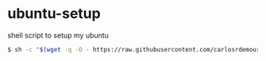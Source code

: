 # ubuntu-setup
shell script to setup my ubuntu

```sh
$ sh -c "$(wget -q -O - https://raw.githubusercontent.com/carlosrdemoura/ubuntu-setup/main/setup.sh)"
```
